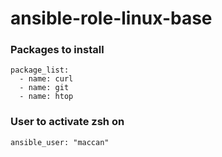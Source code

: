 # ansible-role-linux-base

### Packages to install
```
package_list:
  - name: curl
  - name: git
  - name: htop
```

### User to activate zsh on
```
ansible_user: "maccan"
```
